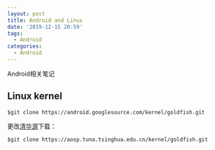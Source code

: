 ```yaml
---
layout: post
title: Android and Linux
date: '2019-12-15 20:59'
tags:
  - Android
categories:
  - Android
---
```


Android相关笔记

<!--more-->

## Linux kernel

``` shell
$git clone https://android.googlesource.com/kernel/goldfish.git
```

更改[清华源](https://mirrors.tuna.tsinghua.edu.cn/help/AOSP/)下载：

``` shell
$git clone https://aosp.tuna.tsinghua.edu.cn/kernel/goldfish.git
```
